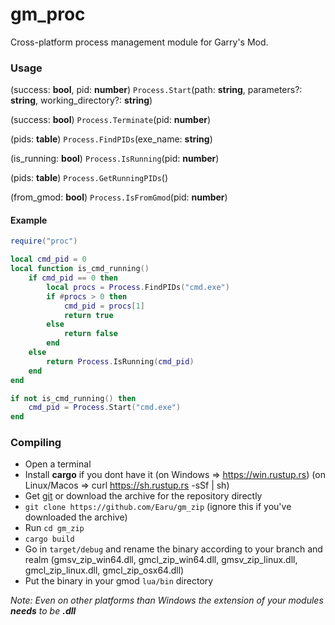 # gm_proc
Cross-platform process management module for Garry's Mod.

### Usage
(success: **bool**, pid: **number**) `Process.Start`(path: **string**, parameters?: **string**, working_directory?: **string**)

(success: **bool**) `Process.Terminate`(pid: **number**)

(pids: **table**) `Process.FindPIDs`(exe_name: **string**)

(is_running: **bool**) `Process.IsRunning`(pid: **number**)

(pids: **table**) `Process.GetRunningPIDs`()

(from_gmod: **bool**) `Process.IsFromGmod`(pid: **number**)

#### Example
```lua
require("proc")

local cmd_pid = 0
local function is_cmd_running()
	if cmd_pid == 0 then
		local procs = Process.FindPIDs("cmd.exe")
		if #procs > 0 then
			cmd_pid = procs[1]
			return true
		else
			return false
		end
	else
		return Process.IsRunning(cmd_pid)
	end
end

if not is_cmd_running() then
	cmd_pid = Process.Start("cmd.exe")
end
```

### Compiling
- Open a terminal
- Install **cargo** if you dont have it (on Windows => https://win.rustup.rs) (on Linux/Macos => curl https://sh.rustup.rs -sSf | sh)
- Get [git](https://git-scm.com/downloads) or download the archive for the repository directly
- `git clone https://github.com/Earu/gm_zip` (ignore this if you've downloaded the archive)
- Run `cd gm_zip`
- `cargo build`
- Go in `target/debug` and rename the binary according to your branch and realm (gmsv_zip_win64.dll, gmcl_zip_win64.dll, gmsv_zip_linux.dll, gmcl_zip_linux.dll, gmcl_zip_osx64.dll)
- Put the binary in your gmod `lua/bin` directory

*Note: Even on other platforms than Windows the extension of your modules **needs** to be **.dll***

